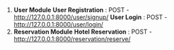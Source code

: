 1. **User Module**
    **User Registration** :
                           POST - http://127.0.0.1:8000/user/signup/
    **User Login** :
                           POST - http://127.0.0.1:8000/user/login/
3. **Reservation Module**
     **Hotel Reservation** :
                           POST - http://127.0.0.1:8000/reservation/reserve/
